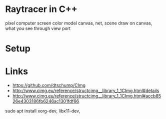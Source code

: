# Raytracer in C++

pixel computer screen
color model
canvas, net, scene
draw on canvas, what you see through view port

# Setup

# Links
- https://github.com/dtschump/CImg
- http://www.cimg.eu/reference/structcimg__library_1_1CImg.html#details
- http://www.cimg.eu/reference/structcimg__library_1_1CImg.html#accb8526e4303186fb6246ac1301fdf66

sudo apt install xorg-dev, libx11-dev, 